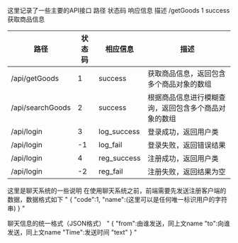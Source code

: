 这里记录了一些主要的API接口
路径          状态码         响应信息         描述
/getGoods     1            success         获取商品信息

| 路径               | 状态码 | 相应信息        | 描述                         |
|------------------|-----|-------------|----------------------------|
| /api/getGoods    | 1   | success     | 获取商品信息，返回包含多个商品对象的数组       |
| /api/searchGoods | 2   | success     | 根据商品信息进行模糊查询，返回包含多个商品对象的数组 |
| /api/login       | 3   | log_success | 登录成功，返回用户类                 |
| /api/login       | -1  | log_fail    | 登录失败，返回错误结果                |
| /api/login       | 4   | reg_success | 注册成功，返回用户类                 |
| /api/login       | -2  | reg_fail    | 注册失败，返回结果为空                |

这里是聊天系统的一些说明
  在使用聊天系统之前，前端需要先发送注册客户端的数据，数据格式如下
  "
{
  "code":1,
  "name":(这里可以是任何唯一标识用户的字符串)
}
  "

  聊天信息的统一格式（JSON格式）
  "
  {
  "from":由谁发送，同上文name
  "to":向谁发送，同上文name
  "Time":发送时间
  "text"
  }
  "